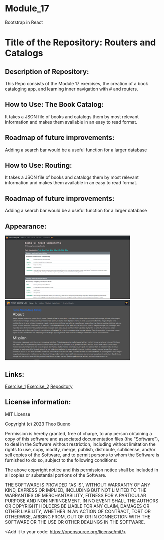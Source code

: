 # Module_17
 Bootstrap in React

#  Title of the Repository: Routers and Catalogs

## Description of Repository:

  This Repo consists of the Module 17 exercises, the creation of a book cataloging app, 
and learning inner navigation with # and routers.
 
## How to Use: The Book Catalog:
  It takes a JSON file of books and catalogs them by most relevant information and makes 
them available in an easy to read format.

## Roadmap of future improvements: 
  Adding a search bar would be a useful function for a larger database

## How to Use: Routing:
  It takes a JSON file of books and catalogs them by most relevant information and makes 
them available in an easy to read format.

## Roadmap of future improvements: 
  Adding a search bar would be a useful function for a larger database

## Appearance:
<img src= "bookSort_pic_readme.png" width='400'/><img src= "router_pic_readme.png" width='400'/>


## Links:
[Exercise_1](https://theobueno.github.io/Module_17/infiniteRouting/i_books.html)
[Exercise_2](https://theobueno.github.io/Module_17/infiniteRouting/index.html)
[Repository](https://github.com/TheoBueno/Module_17.git/)

## License information: 

MIT License

Copyright (c) 2023 Theo Bueno

Permission is hereby granted, free of charge, to any person obtaining a copy
of this software and associated documentation files (the "Software"), to deal
in the Software without restriction, including without limitation the rights
to use, copy, modify, merge, publish, distribute, sublicense, and/or sell
copies of the Software, and to permit persons to whom the Software is
furnished to do so, subject to the following conditions:

The above copyright notice and this permission notice shall be included in all
copies or substantial portions of the Software.

THE SOFTWARE IS PROVIDED "AS IS", WITHOUT WARRANTY OF ANY KIND, EXPRESS OR
IMPLIED, INCLUDING BUT NOT LIMITED TO THE WARRANTIES OF MERCHANTABILITY,
FITNESS FOR A PARTICULAR PURPOSE AND NONINFRINGEMENT. IN NO EVENT SHALL THE
AUTHORS OR COPYRIGHT HOLDERS BE LIABLE FOR ANY CLAIM, DAMAGES OR OTHER
LIABILITY, WHETHER IN AN ACTION OF CONTRACT, TORT OR OTHERWISE, ARISING FROM,
OUT OF OR IN CONNECTION WITH THE SOFTWARE OR THE USE OR OTHER DEALINGS IN THE
SOFTWARE.

<Add it to your code: https://opensource.org/license/mit/>